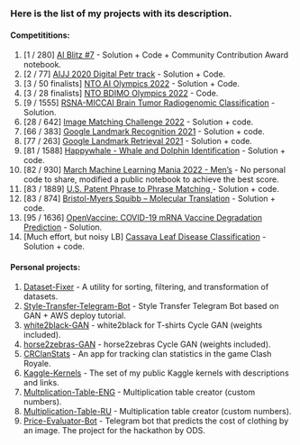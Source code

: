 ### Here is the list of my projects with its description.

#### Competititions:
1. [1 / 280] [AI Blitz #7](https://github.com/t0efL/AI-Blitz-1st-place) - Solution + Code + Community Contribution Award notebook.   
2. [2 / 77] [AIJJ 2020 Digital Petr track](https://github.com/t0efL/2nd-place-solution-Digital-Peter) - Solution + Code.  
3. [3 / 50 finalists] [NTO AI Olympics 2022](https://github.com/t0efL/end2end-HKR-research) - Solution + Code.
4. [3 / 28 finalists] [NTO BDIMO Olympics 2022](https://github.com/t0efL/NTO-BDIMO-Olympics-2022) - Code.
3. [9 / 1555] [RSNA-MICCAI Brain Tumor Radiogenomic Classification](https://www.kaggle.com/c/rsna-miccai-brain-tumor-radiogenomic-classification/discussion/279826#1549791) - Solution. 
4. [28 / 642] [Image Matching Challenge 2022](https://github.com/t0efL/Kaggle-IMC-solution) - Solution + code.
5. [66 / 383] [Google Landmark Recognition 2021](https://github.com/t0efL/Kaggle-Google-Landmark) - Solution + code. 
6. [77 / 263] [Google Landmark Retrieval 2021](https://github.com/t0efL/Kaggle-Google-Landmark) - Solution + code. 
7. [81 / 1588] [Happywhale - Whale and Dolphin Identification](https://github.com/t0efL/kaggle-happy-whale) - Solution + code.  
8. [82 / 930] [March Machine Learning Mania 2022 - Men’s](https://www.kaggle.com/competitions/mens-march-mania-2022) - No personal code to share, modified a public notebook to achieve the best score.
9. [83 / 1889] [U.S. Patent Phrase to Phrase Matching ](https://github.com/t0efL/Patent-Matching-Kaggle) - Solution + code.
9. [83 / 874] [Bristol-Myers Squibb – Molecular Translation](https://github.com/xzcodes/BMS-Molecular-Translation) - Solution + code. 
10. [95 / 1636] [OpenVaccine: COVID-19 mRNA Vaccine Degradation Prediction](https://www.kaggle.com/c/stanford-covid-vaccine/discussion/189173) - Solution. 
11. [Much effort, but noisy LB] [Cassava Leaf Disease Classification](https://github.com/t0efL/Cassava-Leaf-Disease-Classification) - Solution + code. 

#### Personal projects:
1. [Dataset-Fixer](https://github.com/t0efL/Dataset-Fixer) - A utility for sorting, filtering, and transformation of datasets. 
2. [Style-Transfer-Telegram-Bot](https://github.com/t0efL/Style-Transfer-Telegram-Bot) - Style Transfer Telegram Bot based on GAN + AWS deploy tutorial. 
3. [white2black-GAN](https://github.com/t0efL/white2black-GAN) - white2black for T-shirts Cycle GAN (weights included). 
4. [horse2zebras-GAN](https://github.com/t0efL/horse2zebras-GAN) - horse2zebras Cycle GAN (weights included). 
5. [CRClanStats](https://github.com/t0efL/CRClanStats) - An app for tracking clan statistics in the game Clash Royale. 
6. [Kaggle-Kernels](https://github.com/t0efL/Kaggle-Kernels) - The set of my public Kaggle kernels with descriptions and links. 
7. [Multplication-Table-ENG](https://github.com/t0efL/Multplication-Table-ENG) - Multiplication table creator (custom numbers). 
8. [Multiplication-Table-RU](https://github.com/t0efL/Multiplication-Table-RU) - Multiplication table creator (custom numbers). 
9. [Price-Evaluator-Bot](https://github.com/t0efL/Price-Evaluator-Bot) - Telegram bot that predicts the cost of clothing by an image. The project for the hackathon by ODS. 
